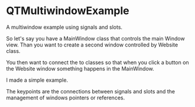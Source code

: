 # QTMultiwindowExample
A multiwindow example using signals and slots.

So let's say you have a MainWindow class that controls the main Window view. Than you want to create a second window controlled by Website class.

You then want to connect the to classes so that when you click a button on the Website window something happens in the MainWindow.

I made a simple example.

The keypoints are the connections between signals and slots and the management of windows pointers or references.
